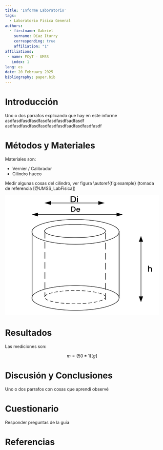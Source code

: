 ```yaml
---
title: 'Informe Laboratorio'
tags:
  - Laboratorio Fisica General 
authors:
  - firstname: Gabriel 
    surname: Díaz Iturry
    corresponding: true
    affiliation: "1"
affiliations:
 - name: FCyT - UMSS
   index: 1
lang: es
date: 20 February 2025
bibliography: paper.bib
---
```


# Introducción

Uno o dos parrafos explicando que hay en este informe
asdfasdfasdfasdfasdfasdfasdfsadfasdf
asdfasdfasdfasdfasdfasdfasdfsadfasdfasdfasdf


# Métodos y Materiales

Materiales son:

- Vernier / Calibrador
- Cilindro hueco

Medir algunas cosas del cilindro, ver figura  \autoref{fig:example} (tomada de referencia [@UMSS_LabFisica])

![Cilindro Hueco.\label{fig:example}](figure.png)

# Resultados

Las mediciones son:

$$ m = ( 50  \pm 1 )[g]  $$

# Discusión y Conclusiones

Uno o dos parrafos con cosas que aprendí observé

# Cuestionario

Responder preguntas de la guía

# Referencias

